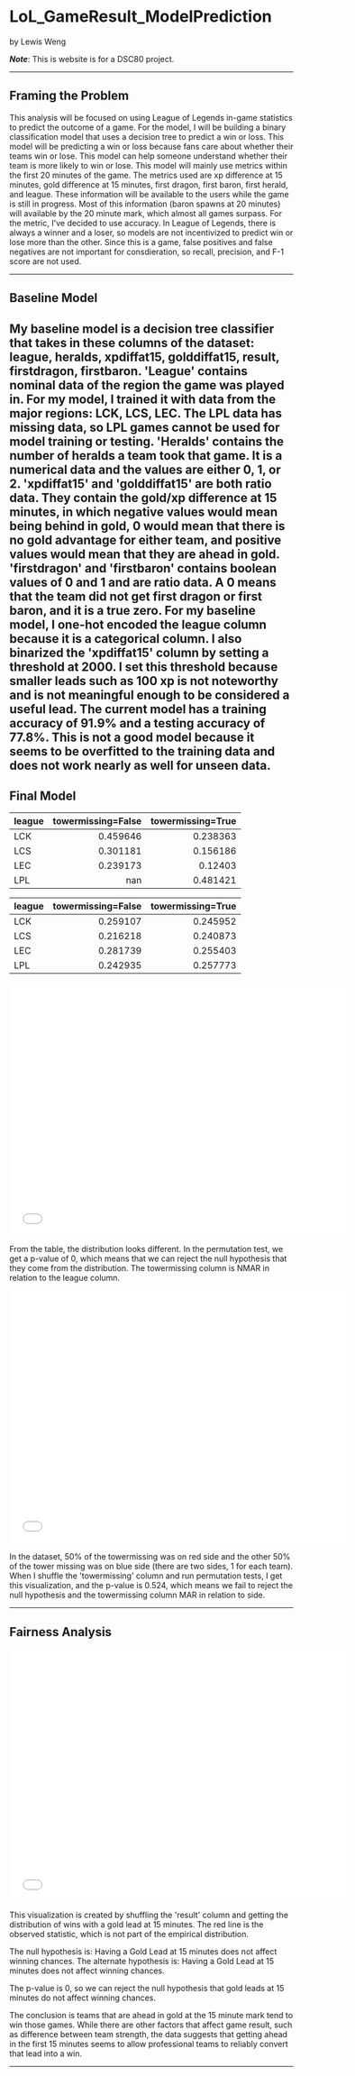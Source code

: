 # LoL_GameResult_ModelPrediction

by Lewis Weng

***Note***: This is website is for a DSC80 project.

---

## Framing the Problem

This analysis will be focused on using League of Legends in-game statistics to predict the outcome of a game. For the model, I will be building a binary classification model that uses a decision tree to predict a win or loss. This model will be predicting a win or loss because fans care about whether their teams win or lose. This model can help someone understand whether their team is more likely to win or lose. This model will mainly use metrics within the first 20 minutes of the game. The metrics used are xp difference at 15 minutes, gold difference at 15 minutes, first dragon, first baron, first herald, and league. These information will be available to the users while the game is still in progress. Most of this information (baron spawns at 20 minutes) will available by the 20 minute mark, which almost all games surpass. For the metric, I've decided to use accuracy. In League of Legends, there is always a winner and a loser, so models are not incentivized to predict win or lose more than the other. Since this is a game, false positives and false negatives are not important for consdieration, so recall, precision, and F-1 score are not used.

---

## Baseline Model



My baseline model is a decision tree classifier that takes in these columns of the dataset: league, heralds, xpdiffat15, golddiffat15, result, firstdragon, firstbaron. 'League' contains nominal data of the region the game was played in. For my model, I trained it with data from the major regions: LCK, LCS, LEC. The LPL data has missing data, so LPL games cannot be used for model training or testing. 'Heralds' contains the number of heralds a team took that game. It is a numerical data and the values are either 0, 1, or 2. 'xpdiffat15' and 'golddiffat15' are both ratio data. They contain the gold/xp difference at 15 minutes, in which negative values would mean being behind in gold, 0 would mean that there is no gold advantage for either team, and positive values would mean that they are ahead in gold. 'firstdragon' and 'firstbaron' contains boolean values of 0 and 1 and are ratio data. A 0 means that the team did not get first dragon or first baron, and it is a true zero. For my baseline model, I one-hot encoded the league column because it is a categorical column. I also binarized the 'xpdiffat15' column by setting a threshold at 2000. I set this threshold because smaller leads such as 100 xp is not noteworthy and is not meaningful enough to be considered a useful lead. The current model has a training accuracy of 91.9% and a testing accuracy of 77.8%. This is not a good model because it seems to be overfitted to the training data and does not work nearly as well for unseen data.
---

## Final Model

| league   | towermissing=False | towermissing=True |
|:---------|-------------------:|------------------:|
| LCK      |   0.459646         | 0.238363          |
| LCS      |   0.301181         | 0.156186          |
| LEC      |   0.239173         | 0.12403           |
| LPL      |   nan              | 0.481421          |

| league   | towermissing=False | towermissing=True |
|:---------|-------------------:|------------------:|
| LCK      | 0.259107           | 0.245952          |
| LCS      | 0.216218           | 0.240873          |
| LEC      | 0.281739           | 0.255403          |
| LPL      | 0.242935           | 0.257773          |

<iframe src="assets/LCK_tower_fig.html" width=600 height=450 frameBorder=0></iframe>


From the table, the distribution looks different. In the permutation test, we get a p-value of 0, which means that we can reject the null hypothesis that they come from the distribution. The towermissing column is NMAR in relation to the league column.

<iframe src="assets/side_vs_towermissing.html" width=600 height=450 frameBorder=0></iframe>

In the dataset, 50% of the towermissing was on red side and the other 50% of the tower missing was on blue side (there are two sides, 1 for each team). When I shuffle the 'towermissing' column and run permutation tests, I get this visualization, and the p-value is 0.524, which means we fail to reject the null hypothesis and the towermissing column MAR in relation to side. 

---

## Fairness Analysis

<iframe src="assets/hypothesis_fig.html" width=600 height=450 frameBorder=0></iframe>

This visualization is created by shuffling the 'result' column and getting the distribution of wins with a gold lead at 15 minutes. The red line is the observed statistic, which is not part of the empirical distribution. 

The null hypothesis is: Having a Gold Lead at 15 minutes does not affect winning chances.
The alternate hypothesis is: Having a Gold Lead at 15 minutes does not affect winning chances.


The p-value is 0, so we can reject the null hypothesis that gold leads at 15 minutes do not affect winning chances.

The conclusion is teams that are ahead in gold at the 15 minute mark tend to win those games. While there are other factors that affect game result, such as difference between team strength, the data suggests that getting ahead in the first 15 minutes seems to allow professional teams to reliably convert that lead into a win.

---
